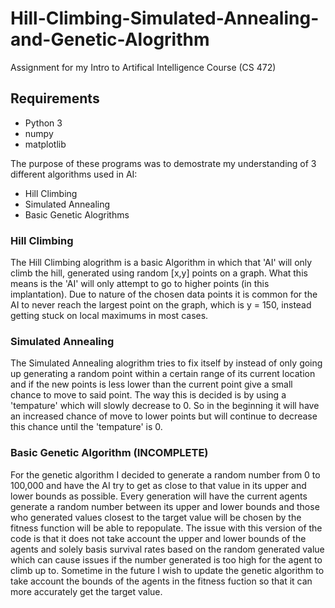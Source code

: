 # Hill-Climbing-Simulated-Annealing-and-Genetic-Alogrithm

Assignment for my Intro to Artifical Intelligence Course (CS 472)
## Requirements ##
* Python 3
* numpy
* matplotlib


The purpose of these programs was to demostrate my understanding of 3 different algorithms used in AI:
* Hill Climbing
* Simulated Annealing 
* Basic Genetic Alogrithms

### Hill Climbing ###
The Hill Climbing alogrithm is a basic Algorithm in which that 'AI' will only climb the hill, generated using random [x,y] points on a graph. What this means is the 'AI'
will only attempt to go to higher points (in this implantation). Due to nature of the chosen data points it is common for the AI to never reach the largest point on the graph,
which is y = 150, instead getting stuck on local maximums in most cases.

### Simulated Annealing ###
The Simulated Annealing alogrithm tries to fix itself by instead of only going up generating a random point within a certain range of its current location and if the new
points is less lower than the current point give a small chance to move to said point. The way this is decided is by using a 'tempature' which will slowly decrease to 0. So
in the beginning it will have an increased chance of move to lower points but will continue to decrease this chance until the 'tempature' is 0.

### Basic Genetic Algorithm (INCOMPLETE) ###
For the genetic algorithm I decided to generate a random number from 0 to 100,000 and have the AI try to get as close to that value in its upper and lower bounds as possible.
Every generation will have the current agents generate a random number between its upper and lower bounds and those who generated values closest to the target value will be chosen
by the fitness function will be able to repopulate. The issue with this version of the code is that it does not take account the upper and lower bounds of the agents and solely
basis survival rates based on the random generated value which can cause issues if the number generated is too high for the agent to climb up to. Sometime in the future I wish
to update the genetic algorithm to take account the bounds of the agents in the fitness fuction so that it can more accurately get the target value.

